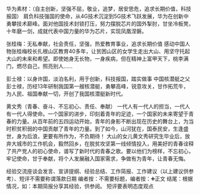 
华为素材：（自主创新，坚强不屈，敬业，追梦，居安思危，追求长期价值，科技报国）
肩负科技强国的使命，从4G技术沉淀到5G技术飞跃发展，华为在创新中勇攀技术巅峰。面对他国技术封锁打压，努力摆脱芯片的国外掣肘，甘坐冷板凳，十年磨一剑，成就代表中国力量的华为芯片，实现凤凰涅磐。

张桂梅：无私奉献，社会责任，坚强，热爱教育事业，追求长期价值
感动中国人物张桂梅校长扎根山区教育40多年，让贫困山区的女学生走出大山、用坚守托起大山的未来和希望。即使她身无长物，一身疾病，但在精神上富甲天下，桃李满门，燃尽自己，照亮别人……

彭士禄：以身许国，淡泊名利，用于创新，科技报国，踏实做事
中国核潜艇之父彭士禄，历经13年研制我国第一艘核潜艇，勇攀高峰，锐意攻关，甘作拓荒牛，为人民、祖国奉献一切，开创了我国核潜艇新时代。

黄文秀（青春、奋斗、不忘初心、责任、奉献）
一代人有一代人的担当，一代人有一代人得使命。一个国家的进步，印刻着青年的足迹，一个国家的未来寄望于青春的力量。从百年前的五四运动开始，青年的身影不断出现在历史的舞台上，为当时积贫积弱的中国贡献了青年的力量。到了如今，山河犹在，国泰民安，生逢盛世，身为后浪，更要有所作为，不负期待！
大山的女儿黄文秀研究生毕业后，放弃大城市的工作机会，毅然回乡，在脱贫攻坚第一线倾情投入，用美好的青春诠释了共产党人的初心使命，谱写了新时代的青春之歌。要以他们为榜样，不忘初心，牢记使命，甘于奉献，将个人发展融入国家需求，争做有为青年，让青春无悔。

经验交流座谈会发言、宣讲提纲、经验总结、工作简报、工作建议（以上建议供参考）、短评不需要称谓落款日期
编者按：不需要标题，编者按：➕正文 结尾：根据情况，如：本期简报分享其经验，供参阅。
短评要表明态度观点